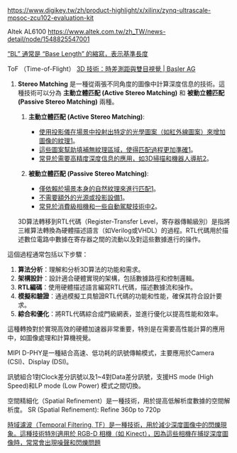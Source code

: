 https://www.digikey.tw/zh/product-highlight/x/xilinx/zynq-ultrascale-mpsoc-zcu102-evaluation-kit

Altek AL6100
https://www.altek.com.tw/zh_TW/news-detail/node/1548825547001

[“BL” 通常是 “Base Length” 的縮寫，表示基準長度](https://zhidao.baidu.com/question/576119871.html)

ToF （Time-of-Flight）
[3D 技術：時差測距與雙目視覺 | Basler AG](https://www.baslerweb.com/zh-tw/learning/time-of-flight-stereovision/)

1. **Stereo Matching** 是一種從兩張不同角度的圖像中計算深度信息的技術。這種技術可以分為 **主動立體匹配 (Active Stereo Matching)** 和 **被動立體匹配 (Passive Stereo Matching)** 兩種。
    
    1. **主動立體匹配 (Active Stereo Matching)**:
        
        - [使用投影儀在場景中投射出特定的光學圖案（如紅外線圖案）來增加圖像的紋理](https://www.mdpi.com/1424-8220/22/9/3332)[1](https://www.mdpi.com/1424-8220/22/9/3332)。
        - [這些圖案幫助填補無紋理區域，使得匹配過程更加準確](https://www.mdpi.com/1424-8220/22/9/3332)[1](https://www.mdpi.com/1424-8220/22/9/3332)。
        - [常見於需要高精度深度信息的應用，如3D掃描和機器人導航](https://openaccess.thecvf.com/content_cvpr_2017/papers/Fanello_UltraStereo_Efficient_Learning-Based_CVPR_2017_paper.pdf)[2](https://openaccess.thecvf.com/content_cvpr_2017/papers/Fanello_UltraStereo_Efficient_Learning-Based_CVPR_2017_paper.pdf)。
    2. **被動立體匹配 (Passive Stereo Matching)**:
        
        - [僅依賴於場景本身的自然紋理來進行匹配](https://www.mdpi.com/1424-8220/22/9/3332)[1](https://www.mdpi.com/1424-8220/22/9/3332)。
        - [不需要額外的光源或投影設備](https://www.mdpi.com/1424-8220/22/9/3332)[1](https://www.mdpi.com/1424-8220/22/9/3332)。
        - [常見於消費級相機和一些自動駕駛技術中](https://openaccess.thecvf.com/content_cvpr_2017/papers/Fanello_UltraStereo_Efficient_Learning-Based_CVPR_2017_paper.pdf)[2](https://openaccess.thecvf.com/content_cvpr_2017/papers/Fanello_UltraStereo_Efficient_Learning-Based_CVPR_2017_paper.pdf)。
    
    3D算法轉移到RTL代碼（Register-Transfer Level，寄存器傳輸級別）是指將三維算法轉換為硬體描述語言（如Verilog或VHDL）的過程。RTL代碼用於描述數位電路中數據在寄存器之間的流動以及對這些數據進行的操作。

這個過程通常包括以下步驟：

1. **算法分析**：理解和分析3D算法的功能和需求。
2. **架構設計**：設計適合硬體實現的架構，包括數據路徑和控制邏輯。
3. **RTL編碼**：使用硬體描述語言編寫RTL代碼，描述數據流和操作。
4. **模擬和驗證**：通過模擬工具驗證RTL代碼的功能和性能，確保其符合設計要求。
5. **綜合和優化**：將RTL代碼綜合成門級網表，並進行優化以提高性能和效率。

這種轉換對於實現高效的硬體加速器非常重要，特別是在需要高性能計算的應用中，如圖像處理和計算機視覺。

MIPI D-PHY是一種結合高速、低功耗的訊號傳輸模式，主要應用於Camera (CSI)、Display (DSI)。

訊號組合1對Clock差分訊號以及1~4對Data差分訊號，支援HS mode (High Speed)和LP mode (Low Power) 模式之間切換。

空間精細化（Spatial Refinement）是一種技術，用於提高低解析度數據的空間解析度。
SR (Spatial Refinement): Refine 360p to 720p

[時域濾波（Temporal Filtering, TF）是一種技術，用於減少深度圖像中的閃爍現象。這種技術特別適用於 RGB-D 相機（如 Kinect），因為這些相機在捕捉深度圖像時，常常會出現噪聲和閃爍問題](https://dspace.zcu.cz/bitstream/11025/29713/1/Avetisyan.pdf)

